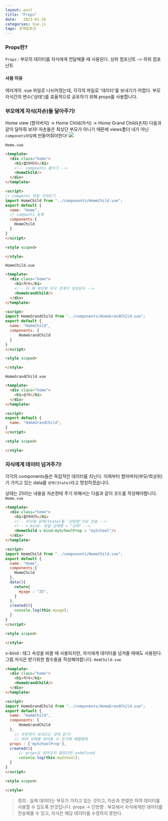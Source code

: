 ```yaml
---
layout: post
title: "Props"
date:   2023-01-26
categories: Vue.js
tags: 프레임워크
---
```


### Props란?
`Props` : 부모의 데이터를 자식에게 전달해줄 때 사용된다. 상위 컴포넌트 -> 하위 컴포넌트

#### 사용 이유
여러개의 .vue 파일로 나뉘어졌는데, 각각의 파일로 '데이터'를 보내기가 어렵다. 부모 자식간의 변수('상태')를 효율적으로 공유하기 위해 props를 사용합니다.

### 부모에게 자식(자손)들 달아주기!
Home view (할아버지) -> Home Child(자식) -> Home Grand Child(손자)
다음과 같이 달아줘 보자!
자손들은 최상단 부모가 아니기 때문에 views폴더 내가 아닌 `componets파일`에 만들어줘야한다!
![](https://images.velog.io/images/dev-hoon/post/a0976025-3f12-43c4-99fa-02f9cf47cb9a/image.png)

`Home.vue`
```html
<template>
  <div class="home">
    <h1>할아버지</h1>
    <!-- compoents 붙이기 -->
    <HomeChild/>
  </div>
</template>

<script>
// compents 파일 가져오기
import HomeChild from "../components/HomeChild.vue";
export default {
  name: "Home",
  // compents 등록
  components:{
    HomeChild
  }
}
</script>

<style scoped>

</style>
```
`HomeChild.vue`
```html
<template>
  <div class="home">
    <h1>자식</h1>
    <!-- 이 때 부모와 자식 관계가 생성된다 -->
    <HomeGrandChild/>
  </div>
</template>

<script>
import HomeGrandChild from "../components/HomeGrandChild.vue";
export default {
  name: "HomeChild",
  components: {
      HomeGrandChild
  }
}
</script>

<style scoped>

</style>
```
`HomeGrandChild.vue`
```html
<template>
  <div class="home">
    <h1>손자</h1>
  </div>
</template>

<script>
export default {
  name: "HomeGrandChild",
}
</script>

<style scoped>

</style>
```

### 자식에게 데이터 넘겨주기!
각각의 components들은 독립적인 데이터를 지닌다.
이제부터 할아버지(부모/최상위)가 가지고 있는 data를 `상태(State)`라고 명칭하겠습니다.

상태는 25라는 내용을 자손한테 주기 위해서는 다음과 같이 코드를 작성해야합니다.
`Home.vue`
```html
<template>
  <div class="home">
    <h1>할아버지</h1>
    <!-- 자식에 상태(State)를 '단방향'으로 전송 -->
    <!-- v-bind: 보낼 상태명 = "상태" -->
    <HomeChild v-bind:mySchoolProp = "mySchool"/>
  </div>
</template>

<script>
import HomeChild from "../components/HomeChild.vue";
export default {
  name: "Home",
  components:{
    HomeChild
  },
  data(){
    return{
      myage : "25",
    }
  },
  created(){
    console.log(this.myage);
  }
}
</script>

<style scoped>

</style>
```
v-bind : 태그 속성을 바꿀 때 사용되지만, 자식에게 데이터를 넘겨줄 때에도 사용된다.
그럼 자식은 받기위한 함수들을 작성해야합니다.
`HomChild.vue`
```html
<template>
  <div class="home">
    <h1>자식</h1>
    <HomeGrandChild/>
  </div>
</template>

<script>
import HomeGrandChild from "../components/HomeGrandChild.vue";
export default {
  name: "HomeChild",
  components: {
      HomeGrandChild
  },
    // 부모에서 보내오는 상태 받기! 
    // 여러 상태를 받아올 수 있기에 배열형태  
  props : ['mySchoolProp'],
  created(){
      // props로 받아오지 않았다면 undefined
      console.log(this.mySchool);
  }
}
</script>

<style scoped>

</style>
```
> 정리 : 
실제 데이터는 부모가 가지고 있는 것이고, 자손과 연결만 하여 데이터를 사용할 수 있도록 한것입니다.
props -> 단방향 : 부모에서 자식에게만 데이터를 전송해줄 수 있고, 자식은 해당 데이터를 수정하지 못한다.